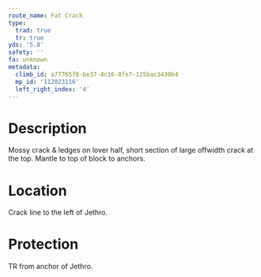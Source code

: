 ```yaml
---
route_name: Fat Crack
type:
  trad: true
  tr: true
yds: '5.8'
safety: ''
fa: unknown
metadata:
  climb_id: a77765f8-be37-4c16-8fe7-125bac3430b4
  mp_id: '112023116'
  left_right_index: '4'
---
```

# Description
Mossy crack & ledges on lover half, short section of large offwidth crack at the top. Mantle to top of block to anchors.

# Location
Crack line to the left of Jethro.

# Protection
TR from anchor of Jethro.
